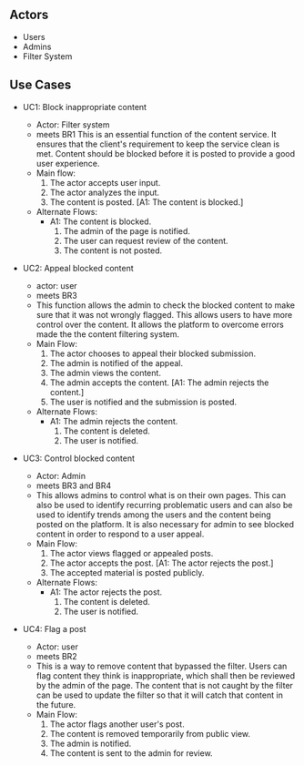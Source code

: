 ## Actors
- Users
- Admins
- Filter System

## Use Cases 
- UC1: Block inappropriate content
  - Actor: Filter system
  - meets BR1
This is an essential function of the content service. It ensures that the client's requirement to keep the service clean is met. Content should be blocked before it is posted to provide a good user experience.
   - Main flow:
        1. The actor accepts user input.    
        2. The actor analyzes the input.
        3. The content is posted. [A1: The content is blocked.]
   - Alternate Flows:
        - A1: The content is blocked.
          1. The admin of the page is notified.
          2. The user can request review of the content.
          3. The content is not posted.


- UC2: Appeal blocked content
  - actor: user
  - meets BR3
  - This function allows the admin to check the blocked content to make sure that it was not wrongly flagged. This allows users to have more control over the content. It allows the platform to  overcome errors made the the content filtering system.
  - Main Flow:
    1. The actor chooses to appeal their blocked submission.
    2. The admin is notified of the appeal.
    3. The admin views the content.
    4. The admin accepts the content. [A1: The admin rejects the content.]
    5. The user is notified and the submission is posted.
  - Alternate Flows:
    - A1: The admin rejects the content.
      1. The content is deleted.
      2. The user is notified.


- UC3: Control blocked content
  - Actor: Admin
  - meets BR3 and BR4
  - This allows admins to control what is on their own pages. This can also be used to identify recurring problematic users and can also be used to identify trends among the users and the content being posted on the platform. It is also necessary for admin to see blocked content in order to respond to a user appeal.
  - Main Flow:
       1. The actor views flagged or appealed posts.
       2. The actor accepts the post. [A1: The actor rejects the post.]
       3. The accepted material is posted publicly.
  - Alternate Flows:
    - A1: The actor rejects the post.
      1. The content is deleted.
      2. The user is notified.


- UC4: Flag a post
   - Actor: user
   - meets BR2
   - This is a way to remove content that bypassed the filter. Users can flag content they think is inappropriate, which shall then be reviewed by the admin of the page. The content that is not caught by the filter can be used to update the filter so that it will catch that content in the future.
   - Main Flow:
     1. The actor flags another user's post.
     2. The content is removed temporarily from public view.
     3. The admin is notified.
     4. The content is sent to the admin for review.
